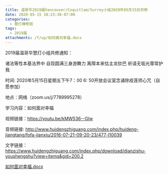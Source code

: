 ```yaml
---
title: 温哥华2019届Vancouver/Coquitlam/Surrey小组2020年05月15日共修
date: 2020-05-15 18:23:38-07:00
categories:
  - 慧灯禅修班
tags:
  - 2019届
attachments: /f/up/如何面对幸福.docx
---
```

2019届温哥华慧灯小组共修通知：

诸法等性本基法界中 自现圆满三身游舞力
离障本来怙主龙钦巴
祈请无垢光尊常护我

时间: 2020年5月15日星期五下午7：00 6: 50开放会议室念诵除疫莲师心咒（自愿参加）

地点：网络（zoom.us/j/7789995278）

学习内容：如何面对幸福

视频链接：https://youtu.be/kMW536--Glw

音频链接: http://www.huidengzhiguang.com/index.php/huideng-jiangtang/fofa-jianxiu/2016-07-21-09-20-23/477-l10039

文字链接：https://www.huidengzhiguang.com/index.php/download/dianzishu-youshengshu?view=items&gid=200.2

[如何面对幸福.docx](https://s3.ap-northeast-1.wasabisys.com/hdcx/hdv/f/up/如何面对幸福.docx)